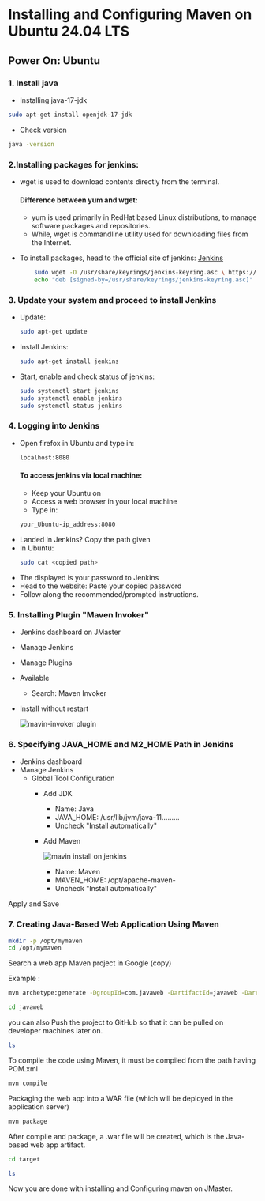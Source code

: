 # Installing and Configuring Maven on Ubuntu 24.04 LTS

## Power On: Ubuntu

### 1. Install java

- Installing java-17-jdk
```bash
sudo apt-get install openjdk-17-jdk
```
- Check version
```bash
java -version
```

### 2.Installing packages for jenkins:

- wget is used to download contents directly from the terminal.
  #### Difference between yum and wget:
  - yum is used primarily in RedHat based Linux distributions, to manage software packages and     repositories.
  - While, wget is commandline utility used for downloading files from the Internet.

- To install packages, head to the official site of jenkins: [Jenkins](https://www.jenkins.io/doc/book/installing/linux/)
  ```bash
      sudo wget -O /usr/share/keyrings/jenkins-keyring.asc \ https://pkg.jenkins.io/debian-          stable/jenkins.io-2023.key
      echo "deb [signed-by=/usr/share/keyrings/jenkins-keyring.asc]"                                 https://pkg.jenkins.io/debian-stable binary/ | sudo tee                                        /etc/apt/sources.list.d/jenkins.list > /dev/null
  ```
  
### 3. Update your system and proceed to install Jenkins
- Update:
  ```bash
  sudo apt-get update
  ```
- Install Jenkins:
  ```bash
  sudo apt-get install jenkins
  ```
- Start, enable and check status of jenkins:
  ```bash
  sudo systemctl start jenkins
  sudo systemctl enable jenkins
  sudo systemctl status jenkins
  ```

### 4. Logging into Jenkins
- Open firefox in Ubuntu and type in:
  ```bash
  localhost:8080
  ```
  #### To access jenkins via local machine:
  - Keep your Ubuntu on
  - Access a web browser in your local machine
  - Type in:
  ```bash
  your_Ubuntu-ip_address:8080
  ```
- Landed in Jenkins?
  Copy the path given
- In Ubuntu:
  ```bash
  sudo cat <copied path>
  ```
- The displayed is your password to Jenkins
- Head to the website:
  Paste your copied password
- Follow along the recommended/prompted instructions.



   











  
### 5. Installing Plugin "Maven Invoker"
- Jenkins dashboard on JMaster
- Manage Jenkins
- Manage Plugins
- Available
    - Search: Maven Invoker
- Install without restart

  ![mavin-invoker plugin](https://github.com/SirJosh-i/Maven-Config/assets/69949528/f13cceea-cf0d-40bd-b166-6071116360a1)


### 6. Specifying JAVA_HOME and M2_HOME Path in Jenkins
- Jenkins dashboard
- Manage Jenkins
    - Global Tool Configuration
        - Add JDK
            - Name: Java
            - JAVA_HOME: /usr/lib/jvm/java-11.........
            - Uncheck "Install automatically"

        - Add Maven
          
          ![mavin install on jenkins](https://github.com/SirJosh-i/Maven-Config/assets/69949528/d8e892d4-6c7e-4bc9-adc9-c1700be7810e)

          
            - Name: Maven
            - MAVEN_HOME: /opt/apache-maven-<version>
            - Uncheck "Install automatically"

Apply and Save

### 7. Creating Java-Based Web Application Using Maven
```bash
mkdir -p /opt/mymaven
cd /opt/mymaven
```
Search a web app Maven project in Google (copy)

Example : 

```bash
mvn archetype:generate -DgroupId=com.javaweb -DartifactId=javaweb -DarchetypeArtifactId=maven-archetype-webapp -DinteractiveMode=false
```

```bash
cd javaweb
```
you can also Push the project to GitHub so that it can be pulled on developer machines later on.

```bash
ls
```
To compile the code using Maven, it must be compiled from the path having POM.xml
```bash
mvn compile
```
Packaging the web app into a WAR file (which will be deployed in the application server)
```bash
mvn package
```
After compile and package, a .war file will be created, which is the Java-based web app artifact.
```bash
cd target

ls
```
Now you are done with installing and Configuring maven on JMaster.

